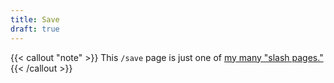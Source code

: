 ```yaml
---
title: Save
draft: true
---
```

{{< callout "note" >}}
This `/save` page is just one of [my many "slash pages."](/slashes)
{{< /callout >}}
